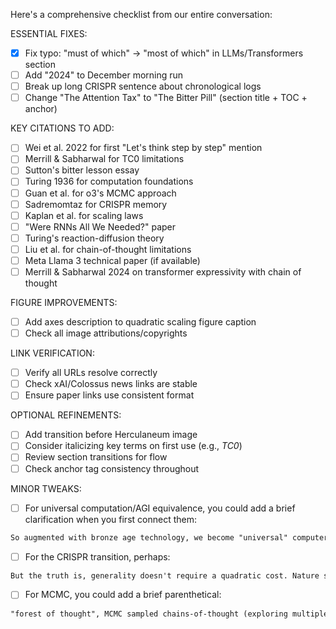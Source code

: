 Here's a comprehensive checklist from our entire conversation:

ESSENTIAL FIXES:
- [x] Fix typo: "must of which" → "most of which" in LLMs/Transformers section
- [ ] Add "2024" to December morning run
- [ ] Break up long CRISPR sentence about chronological logs
- [ ] Change "The Attention Tax" to "The Bitter Pill" (section title + TOC + anchor)

KEY CITATIONS TO ADD:
- [ ] Wei et al. 2022 for first "Let's think step by step" mention
- [ ] Merrill & Sabharwal for TC0 limitations
- [ ] Sutton's bitter lesson essay
- [ ] Turing 1936 for computation foundations
- [ ] Guan et al. for o3's MCMC approach
- [ ] Sadremomtaz for CRISPR memory
- [ ] Kaplan et al. for scaling laws
- [ ] "Were RNNs All We Needed?" paper
- [ ] Turing's reaction-diffusion theory
- [ ] Liu et al. for chain-of-thought limitations
- [ ] Meta Llama 3 technical paper (if available)
- [ ] Merrill & Sabharwal 2024 on transformer expressivity with chain of thought

FIGURE IMPROVEMENTS:
- [ ] Add axes description to quadratic scaling figure caption
- [ ] Check all image attributions/copyrights

LINK VERIFICATION:
- [ ] Verify all URLs resolve correctly
- [ ] Check xAI/Colossus news links are stable
- [ ] Ensure paper links use consistent format

OPTIONAL REFINEMENTS:
- [ ] Add transition before Herculaneum image
- [ ] Consider italicizing key terms on first use (e.g., _TC0_)
- [ ] Review section transitions for flow
- [ ] Check anchor tag consistency throughout

MINOR TWEAKS:

- [ ] For universal computation/AGI equivalence, you could add a brief clarification when you first connect them:
```markdown
So augmented with bronze age technology, we become "universal" computers in Turing's language—the quintessential "general" intelligence capable of solving any problem given enough time and snacks. For the sake of argument, let's agree: general intelligence ≈ universal computer. (After all, if you can simulate any computation, you can solve any well-defined problem.)
```

- [ ] For the CRISPR transition, perhaps:
```markdown
But the truth is, generality doesn't require a quadratic cost. Nature shows us why. Look at a single cell.
```

- [ ] For MCMC, you could add a brief parenthetical:
```markdown
"forest of thought", MCMC sampled chains-of-thought (exploring multiple possible reasoning paths like a chess computer) which are kept in check.
```
